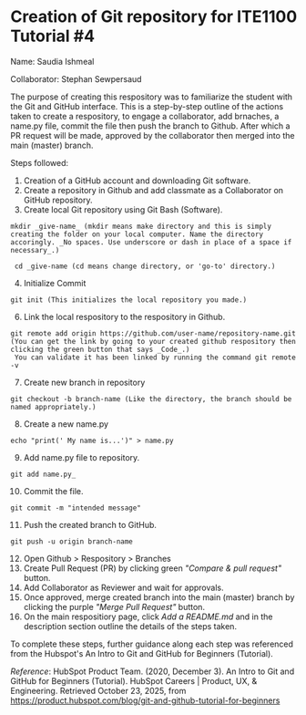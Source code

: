 # Creation of Git repository for ITE1100 Tutorial #4

Name: Saudia Ishmeal

Collaborator: Stephan Sewpersaud

The purpose of creating this respository was to familiarize the student with the Git and GitHub interface. This is a step-by-step outline of the actions taken to create a respository, to engage a collaborator, add brnaches, a name.py file, commit the file then push the branch to Github. After which a PR request will be made, approved by the collaborator then merged into the main (master) branch.

Steps followed: 
  1. Creation of a GitHub account and downloading Git software.
  2. Create a repository in Github and add classmate as a Collaborator on GitHub repository.
  3. Create local Git repository using Git Bash (Software).

    mkdir _give-name_ (mkdir means make directory and this is simply creating the folder on your local computer. Name the directory accoringly. _No spaces. Use underscore or dash in place of a space if necessary_.)
     
     cd _give-name (cd means change directory, or 'go-to' directory.)
     
  4. Initialize Commit

    git init (This initializes the local repository you made.)

  6. Link the local respository to the respository in Github.

    git remote add origin https://github.com/user-name/repository-name.git (You can get the link by going to your created github respository then clicking the green button that says _Code_.)
     You can validate it has been linked by running the command git remote -v

  7. Create new branch in repository
    
    git checkout -b branch-name (Like the directory, the branch should be named appropriately.)
     
  8. Create a new name.py

    echo "print(' My name is...')" > name.py
      
  9. Add name.py file to  repository.

    git add name.py_
     
  10. Commit the file.
     
    git commit -m "intended message"
    
  11. Push the created branch to GitHub.

    git push -u origin branch-name
    
  12. Open Github > Respository > Branches
  13. Create Pull Request (PR) by clicking green _"Compare & pull request"_ button.
  14. Add Collaborator as Reviewer and wait for approvals.
  15. Once approved, merge created branch into the main (master) branch by clicking the purple _"Merge Pull Request"_ button.
  16. On the main respositiory page, click _Add a README.md_ and in the description section outline the details of the steps taken.

To complete these steps, further guidance along each step was referenced from the Hubspot's An Intro to Git and GitHub for Beginners (Tutorial). 

_Reference_:
HubSpot Product Team. (2020, December 3). An Intro to Git and GitHub for Beginners (Tutorial). HubSpot Careers | Product, UX, & Engineering. Retrieved October 23, 2025, from https://product.hubspot.com/blog/git-and-github-tutorial-for-beginners
